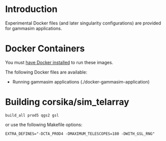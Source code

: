 # Introduction

Experimental Docker files (and later singularity configurations) are provided for gammasim applications.

# Docker Containers

You must [have Docker installed](https://www.docker.com/community-edition#/download) to run these images.

The following Docker files are available:

- Running gammasim applications (./docker-gammasim-application)

# Building corsika/sim_telarray

```
build_all prod5 qgs2 gsl
```

or use the following Makefile options:

```
EXTRA_DEFINES="-DCTA_PROD4 -DMAXIMUM_TELESCOPES=180 -DWITH_GSL_RNG"
```
